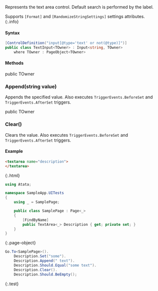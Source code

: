 Represents the text area control. 
Default search is performed by the label.

Supports `[Format]` and `[RandomizeStringSettings]` settings attributes.
{:.info}

#### Syntax

```cs
[ControlDefinition("input[@type='text' or not(@type)]")]
public class TextInput<TOwner> : Input<string, TOwner>
    where TOwner : PageObject<TOwner>
```

#### Methods

<div class="member">
    <span class="head"><span class="keyword">public</span> <span class="type">TOwner</span></span>
    <h3><span class="body">Append</span><span class="tail">(<span class="keyword">string</span> value)</span></h3>
</div>

Appends the specified value.
Also executes `TriggerEvents.BeforeSet` and `TriggerEvents.AfterSet` triggers.

<div class="member">
    <span class="head"><span class="keyword">public</span> <span class="type">TOwner</span></span>
    <h3><span class="body">Clear()</span></h3>
</div>

Clears the value.
Also executes `TriggerEvents.BeforeSet` and `TriggerEvents.AfterSet` triggers.

#### Example

```html
<textarea name="description">
</textarea>
```
{:.html}

```cs
using Atata;

namespace SampleApp.UITests
{
    using _ = SamplePage;

    public class SamplePage : Page<_>
    {
        [FindByName]
        public TextArea<_> Description { get; private set; }
    }
}
```
{:.page-object}

```cs
Go.To<SamplePage>().
    Description.Set("some").
    Description.Append(" text").
    Description.Should.Equal("some text").
    Description.Clear().
    Description.Should.BeEmpty();
```
{:.test}